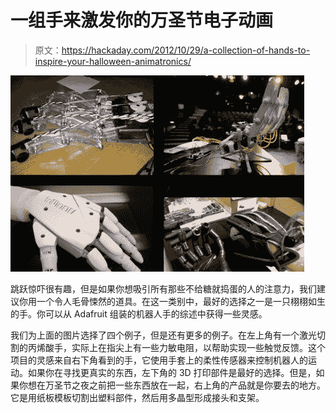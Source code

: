 # 一组手来激发你的万圣节电子动画

> 原文：<https://hackaday.com/2012/10/29/a-collection-of-hands-to-inspire-your-halloween-animatronics/>

![](img/d2390f8a54b62ee5180009b884765190.png "robot-hand-roundup")

跳跃惊吓很有趣，但是如果你想吸引所有那些不给糖就捣蛋的人的注意力，我们建议你用一个令人毛骨悚然的道具。在这一类别中，最好的选择之一是一只栩栩如生的手。你可以从 Adafruit 组装的机器人手的综述中获得一些灵感。

我们为上面的图片选择了四个例子，但是还有更多的例子。在左上角有一个激光切割的丙烯酸手，实际上在指尖上有一些力敏电阻，以帮助实现一些触觉反馈。这个项目的灵感来自右下角看到的手，它使用手套上的柔性传感器来控制机器人的运动。如果你在寻找更真实的东西，左下角的 3D 打印部件是最好的选择。但是，如果你想在万圣节之夜之前把一些东西放在一起，右上角的产品就是你要去的地方。它是用纸板模板切割出塑料部件，然后用多晶型形成接头和支架。